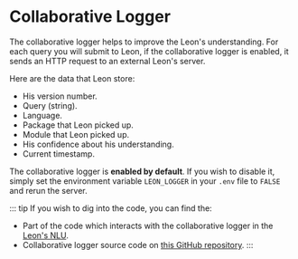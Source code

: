 # Collaborative Logger

The collaborative logger helps to improve the Leon's understanding. For each query you will submit to Leon, if the collaborative logger is enabled, it sends an HTTP request to an external Leon's server.

Here are the data that Leon store:

- His version number.
- Query (string).
- Language.
- Package that Leon picked up.
- Module that Leon picked up.
- His confidence about his understanding.
- Current timestamp.

The collaborative logger is **enabled by default**. If you wish to disable it, simply set the environment variable `LEON_LOGGER` in your `.env` file to `FALSE` and rerun the server.

::: tip
If you wish to dig into the code, you can find the:

- Part of the code which interacts with the collaborative logger in the [Leon's NLU](https://github.com/leon-ai/leon/blob/develop/server/src/core/nlu.js).
- Collaborative logger source code on [this GitHub repository](https://github.com/leon-ai/leon-logger).
:::
